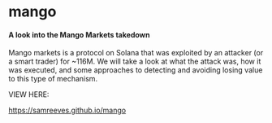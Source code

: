 # mango
#### A look into the Mango Markets takedown

Mango markets is a protocol on Solana that was exploited by an attacker (or a smart trader) for ~116M.  We will take a look at what the attack was, how it was executed, and some approaches to detecting and avoiding losing value to this type of mechanism.

VIEW HERE:

https://samreeves.github.io/mango
